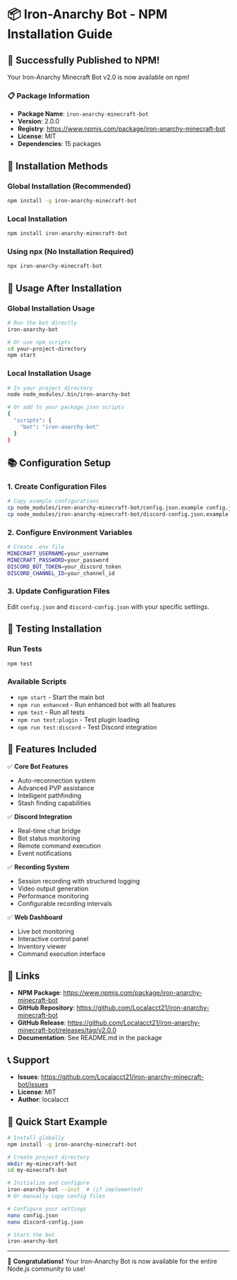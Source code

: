# 📦 Iron-Anarchy Bot - NPM Installation Guide

## 🎉 Successfully Published to NPM!

Your Iron-Anarchy Minecraft Bot v2.0 is now available on npm!

### 📋 Package Information
- **Package Name**: `iron-anarchy-minecraft-bot`
- **Version**: 2.0.0
- **Registry**: https://www.npmjs.com/package/iron-anarchy-minecraft-bot
- **License**: MIT
- **Dependencies**: 15 packages

## 🚀 Installation Methods

### Global Installation (Recommended)
```bash
npm install -g iron-anarchy-minecraft-bot
```

### Local Installation
```bash
npm install iron-anarchy-minecraft-bot
```

### Using npx (No Installation Required)
```bash
npx iron-anarchy-minecraft-bot
```

## 🔧 Usage After Installation

### Global Installation Usage
```bash
# Run the bot directly
iron-anarchy-bot

# Or use npm scripts
cd your-project-directory
npm start
```

### Local Installation Usage
```bash
# In your project directory
node node_modules/.bin/iron-anarchy-bot

# Or add to your package.json scripts
{
  "scripts": {
    "bot": "iron-anarchy-bot"
  }
}
```

## 📚 Configuration Setup

### 1. Create Configuration Files
```bash
# Copy example configurations
cp node_modules/iron-anarchy-minecraft-bot/config.json.example config.json
cp node_modules/iron-anarchy-minecraft-bot/discord-config.json.example discord-config.json
```

### 2. Configure Environment Variables
```bash
# Create .env file
MINECRAFT_USERNAME=your_username
MINECRAFT_PASSWORD=your_password
DISCORD_BOT_TOKEN=your_discord_token
DISCORD_CHANNEL_ID=your_channel_id
```

### 3. Update Configuration Files
Edit `config.json` and `discord-config.json` with your specific settings.

## 🧪 Testing Installation

### Run Tests
```bash
npm test
```

### Available Scripts
- `npm start` - Start the main bot
- `npm run enhanced` - Run enhanced bot with all features
- `npm test` - Run all tests
- `npm run test:plugin` - Test plugin loading
- `npm run test:discord` - Test Discord integration

## 🌟 Features Included

✅ **Core Bot Features**
- Auto-reconnection system
- Advanced PVP assistance
- Intelligent pathfinding
- Stash finding capabilities

✅ **Discord Integration**
- Real-time chat bridge
- Bot status monitoring
- Remote command execution
- Event notifications

✅ **Recording System**
- Session recording with structured logging
- Video output generation
- Performance monitoring
- Configurable recording intervals

✅ **Web Dashboard**
- Live bot monitoring
- Interactive control panel
- Inventory viewer
- Command execution interface

## 🔗 Links

- **NPM Package**: https://www.npmjs.com/package/iron-anarchy-minecraft-bot
- **GitHub Repository**: https://github.com/Localacct21/iron-anarchy-minecraft-bot
- **GitHub Release**: https://github.com/Localacct21/iron-anarchy-minecraft-bot/releases/tag/v2.0.0
- **Documentation**: See README.md in the package

## 📞 Support

- **Issues**: https://github.com/Localacct21/iron-anarchy-minecraft-bot/issues
- **License**: MIT
- **Author**: localacct

## 🎯 Quick Start Example

```bash
# Install globally
npm install -g iron-anarchy-minecraft-bot

# Create project directory
mkdir my-minecraft-bot
cd my-minecraft-bot

# Initialize and configure
iron-anarchy-bot --init  # (if implemented)
# Or manually copy config files

# Configure your settings
nano config.json
nano discord-config.json

# Start the bot
iron-anarchy-bot
```

---

🎉 **Congratulations!** Your Iron-Anarchy Bot is now available for the entire Node.js community to use!
